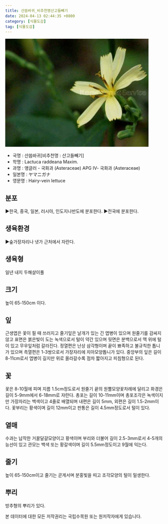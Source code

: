 ```yaml
---
title: 산씀바귀_비추천명산고들빼기
date: 2024-04-13 02:44:35 +0800
category: [식물도감]
tag: [식물도감]
---
```




![산씀바귀[비추천명 : 산고들빼기]](/assets/img/fileUpload/plants/basic/Compositae/Lactuca/10367/2_th2.JPG)
- 국명 : 산씀바귀[비추천명 : 산고들빼기]
- 학명 : Lactuca raddeana Maxim.
- 과명 : 앵글러 - 국화과 (Asteraceae) APG Ⅳ- 국화과 (Asteraceae)
- 일본명 : ヤマニガナ
- 영문명 : Hairy-vein lettuce


## 분포
▶한국, 중국, 일본, 러시아, 인도지나반도에 분포한다.
▶전국에 분포한다.
## 생육환경
▶숲가장자리나 냇가 근처에서 자란다.
## 생육형
일년 내지 두해살이풀
## 크기
높이 65-150cm 이다.
## 잎
근생엽은 꽃이 필 때 쓰러지고 줄기잎은 날개가 있는 긴 엽병이 있으며 원줄기를 감싸지 않고 표면은 붉은빛이 도는 녹색으로서 털이 약간 있으며 뒷면은 분백으로서 맥 위에 털이 있고 무우잎처럼 갈라진다. 정열편은 난상 삼각형이며 끝이 뾰족하고 불규칙한 톱니가 있으며 측열편은 1-3쌍으로서 가장자리에 치아모양톱니가 있다. 중앙부의 잎은 길이 8-11cm로서 엽병이 길지만 위로 올라갈수록 점차 짧아지고 피침형으로 된다.
## 꽃
꽃은 8-10월에 피며 지름 1.5cm정도로서 원줄기 끝의 원뿔모양꽃차례에 달리고 화경은 길이 5-9mm에서 6-18mm로 자란다. 총포는 길이 10-11mm이며 총포조각은 녹색이지만 가장자리는 백색이고 4줄로 배열되며 내편은 길이 5mm, 외편은 길이 1.5-2mm이다. 꽃부리는 황색이며 길이 12mm이고 판통은 길이 4.5mm정도로서 털이 있다.
## 열매
수과는 납작한 거꿀달걀모양이고 황색이며 부리와 더불어 길이 2.5-3mm로서 4-5개의 능선이 있고 관모는 백색 또는 황갈색이며 길이 5.5mm정도이고 9월에 익는다.
## 줄기
높이 65-150cm이고 줄기는 곧게서며 분홍빛을 띠고 조각모양의 털이 밀생한다.
## 뿌리
방추형의 뿌리가 있다.






본 데이터에 대한 모든 저작권리는 국립수목원 또는 원저작자에게 있습니다.
